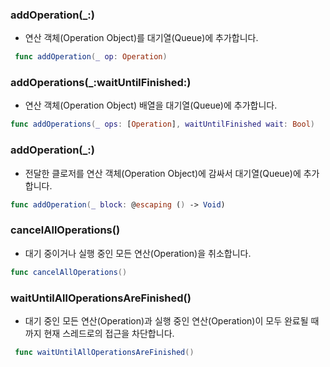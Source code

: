 ### addOperation(_:)

- 연산 객체(Operation Object)를 대기열(Queue)에 추가합니다.

```swift
 func addOperation(_ op: Operation)
```

### addOperations(_:waitUntilFinished:)

- 연산 객체(Operation Object) 배열을 대기열(Queue)에 추가합니다.

```swift
func addOperations(_ ops: [Operation], waitUntilFinished wait: Bool)
```

### addOperation(_:)

- 전달한 클로저를 연산 객체(Operation Object)에 감싸서 대기열(Queue)에 추가합니다.

```swift
func addOperation(_ block: @escaping () -> Void)
```

### cancelAllOperations()

- 대기 중이거나 실행 중인 모든 연산(Operation)을 취소합니다.

```swift
func cancelAllOperations()
```

### waitUntilAllOperationsAreFinished()

- 대기 중인 모든 연산(Operation)과 실행 중인 연산(Operation)이 모두 완료될 때까지 현재 스레드로의 접근을 차단합니다.

```swift
 func waitUntilAllOperationsAreFinished()
```
